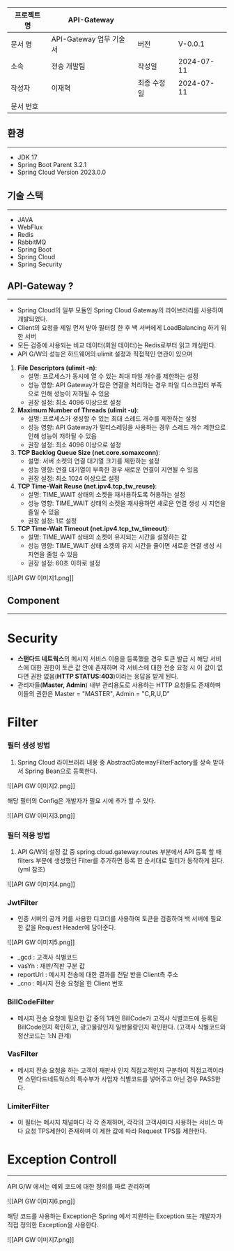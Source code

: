 
| 프로젝트 명 | API-Gateway        |        |            |
| ------ | ------------------ | ------ | ---------- |
| 문서 명   | API-Gateway 업무 기술서 | 버전     | V-0.0.1    |
| 소속     | 전송 개발팀             | 작성일    | 2024-07-11 |
| 작성자    | 이재혁                | 최종 수정일 | 2024-07-11 |
| 문서 번호  |                    |        |            |

## 환경

---

- JDK 17
- Spring Boot Parent 3.2.1
- Spring Cloud Version 2023.0.0

## 기술 스택

---

- JAVA
- WebFlux
- Redis
- RabbitMQ
- Spring Boot
- Spring Cloud
- Spring Security

## API-Gateway ?

---

- Spring Cloud의 일부 모듈인 Spring Cloud Gateway의 라이브러리를 사용하여 개발되었다.
- Client의 요청을 제일 먼저 받아 필터링 한 후 백 서버에게 LoadBalancing 하기 위한 서버
- 모든 검증에 사용되는 비교 데이터(회원 데이터)는 Redis로부터 읽고 캐싱한다.
- API G/W의 성능은 하드웨어의 ulimit 설정과 직접적인 연관이 있으며

1. **File Descriptors (ulimit -n)**:
    - 설명: 프로세스가 동시에 열 수 있는 최대 파일 개수를 제한하는 설정
    - 성능 영향: API Gateway가 많은 연결을 처리하는 경우 파일 디스크립터 부족으로 인해 성능이 저하될 수 있음
    - 권장 설정: 최소 4096 이상으로 설정
2. **Maximum Number of Threads (ulimit -u)**:
    - 설명: 프로세스가 생성할 수 있는 최대 스레드 개수를 제한하는 설정
    - 성능 영향: API Gateway가 멀티스레딩을 사용하는 경우 스레드 개수 제한으로 인해 성능이 저하될 수 있음
    - 권장 설정: 최소 4096 이상으로 설정
3. **TCP Backlog Queue Size (net.core.somaxconn)**:
    - 설명: 서버 소켓의 연결 대기열 크기를 제한하는 설정
    - 성능 영향: 연결 대기열이 부족한 경우 새로운 연결이 지연될 수 있음
    - 권장 설정: 최소 1024 이상으로 설정
4. **TCP Time-Wait Reuse (net.ipv4.tcp_tw_reuse)**:
    - 설명: TIME_WAIT 상태의 소켓을 재사용하도록 허용하는 설정
    - 성능 영향: TIME_WAIT 상태의 소켓을 재사용하면 새로운 연결 생성 시 지연을 줄일 수 있음
    - 권장 설정: 1로 설정
5. **TCP Time-Wait Timeout (net.ipv4.tcp_tw_timeout)**:
    - 설명: TIME_WAIT 상태의 소켓이 유지되는 시간을 설정하는 값
    - 성능 영향: TIME_WAIT 상태 소켓의 유지 시간을 줄이면 새로운 연결 생성 시 지연을 줄일 수 있음
    - 권장 설정: 60초 이하로 설정

![[API GW 이미지1.png]]

## Component

---

# Security

- **스탠다드 네트웍스**의 메시지 서비스 이용을 등록했을 경우 토큰 발급 시 해당 서비스에 대한 권한이 토큰 값 안에 존재하며 각 서비스에 대한 전송 요청 시 이 값이 없다면 권한 없음(**HTTP STATUS:403**)이라는 응답을 받게 된다.
- 관리자들(**Master, Admin**) 내부 관리용도로 사용하는 HTTP 요청들도 존재하며 이들의 권한은 Master = "MASTER", Admin = "C,R,U,D"

# Filter

### 필터 생성 방법

1. Spring Cloud 라이브러리 내용 중 AbstractGatewayFilterFactory를 상속 받아서 Spring Bean으로 등록한다.

![[API GW 이미지2.png]]

해당 필터의 Config은 개발자가 필요 시에 추가 할 수 있다.

![[API GW 이미지3.png]]
### 필터 적용 방법

1. API G/W의 설정 값 중 spring.cloud.gateway.routes 부분에서 API 등록 할 때 filters 부분에 생성했던 Filter를 추가하면 등록 한 순서대로 필터가 동작하게 된다. (yml 참조)

![[API GW 이미지4.png]]

### JwtFilter

- 인증 서버의 공개 키를 사용한 디코더를 사용하여 토큰을 검증하여 백 서버에 필요한 값을 Request Header에 담아준다.

![[API GW 이미지5.png]]

- _gcd : 고객사 식별코드
- vasYn : 재판/직판 구분 값
- reportUrl : 메시지 전송에 대한 결과를 전달 받을 Client측 주소
- _cno : 메시지 전송 요청을 한 Client 번호

### BillCodeFilter

- 메시지 전송 요청에 필요한 값 중의 1개인 BillCode가 고객사 식별코드에 등록된 BillCode인지 확인하고, 광고물량인지 일반물량인지 확인한다. (고객사 식별코드와 정산코드는 1:N 관계)

### VasFilter

- 메시지 전송 요청을 하는 고객이 재판사 인지 직접고객인지 구분하여 직접고객이라면 스탠다드네트웍스의 특수부가 사업자 식별코드를 넣어주고 아닌 경우 PASS한다.

### LimiterFilter

- 이 필터는 메시지 채널마다 각 각 존재하며, 각각의 고객사마다 사용하는 서비스 마다 요청 TPS제한이 존재하며 이 제한 값에 따라 Request TPS를 제한한다.

# Exception Controll

---

API G/W 에서는 예외 코드에 대한 정의를 따로 관리하며

![[API GW 이미지6.png]]

해당 코드를 사용하는 Exception은 Spring 에서 지원하는 Exception 또는 개발자가 직접 정의한 Exception을 사용한다.

![[API GW 이미지7.png]]


